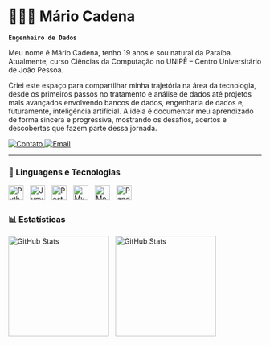 # 👨🏻‍💻 Mário Cadena

**`Engenheiro de Dados`**

Meu nome é Mário Cadena, tenho 19 anos e sou natural da Paraíba. Atualmente, curso Ciências da Computação no UNIPÊ – Centro Universitário de João Pessoa.

Criei este espaço para compartilhar minha trajetória na área da tecnologia, desde os primeiros passos no tratamento e análise de dados até projetos mais avançados envolvendo bancos de dados, engenharia de dados e, futuramente, inteligência artificial. A ideia é documentar meu aprendizado de forma sincera e progressiva, mostrando os desafios, acertos e descobertas que fazem parte dessa jornada.

<p align="left">
    <a href="">
        <img 
            alt="Contato" 
            title="Contato" 
            src="https://custom-icon-badges.demolab.com/badge/-(83)988041707-red?style=for-the-badge&logo=phone&logoColor=white"
        />
    </a>
    <a href="">
        <img 
            alt="Email" 
            title="Email" 
            src="https://custom-icon-badges.demolab.com/badge/-mariocbnetoo@gmail.com-blue?style=for-the-badge&logo=mention&logoColor=white"
        />
    </a> 
   
</p>

---

### 🤖 Linguagens e Tecnologias

<img 
    align="left" 
    alt="Python"
    title="Python" 
    width="30px" 
    style="padding-right: 10px;" 
    src="https://cdn.jsdelivr.net/gh/devicons/devicon@latest/icons/python/python-original.svg" 
/>
<img 
    align="left" 
    alt="Jupyter" 
    title="Jupyter"
    width="30px" 
    style="padding-right: 10px;" 
    src="https://cdn.jsdelivr.net/gh/devicons/devicon@latest/icons/jupyter/jupyter-original-wordmark.svg" 
/>
<img 
    align="left" 
    alt="PostgreSQL" 
    title="PostgreSQL"
    width="30px" 
    style="padding-right: 10px;" 
    src="https://cdn.jsdelivr.net/gh/devicons/devicon@latest/icons/postgresql/postgresql-original.svg" 
/>
<img 
    align="left" 
    alt="MySQL"
    title="MySQL" 
    width="30px" 
    style="padding-right: 10px;" 
    src="https://cdn.jsdelivr.net/gh/devicons/devicon@latest/icons/mysql/mysql-original.svg" 
/>
<img 
    align="left" 
    alt="MongoDB"
    title="MongoDB" 
    width="30px" 
    style="padding-right: 10px;" 
    src="https://cdn.jsdelivr.net/gh/devicons/devicon@latest/icons/mongodb/mongodb-original.svg" 
/>
<img 
    align="left" 
    alt="Pandas" 
    title="Pandas"
    width="30px" 
    style="padding-right: 10px;" 
    src="https://cdn.jsdelivr.net/gh/devicons/devicon@latest/icons/pandas/pandas-line-wordmark.svg" 
/>
<br/>
<br/>

### 📊 Estatísticas

<p>
  <img 
    align="left" 
    alt="GitHub Stats" 
    height="200" 
    style="padding-right: 10px;" 
    src="https://github-readme-stats.vercel.app/api?username=MarioNeto&show_icons=true&theme=tokyonight&include_all_commits=true&locale=pt-br" 
  />

<img 
      align="left" 
      alt="GitHub Stats" 
      height="200" 
      src="https://github-readme-stats.vercel.app/api/top-langs/?username=MarioNeto&theme=tokyonight&layout=compact&custom_title=Tecnologias&langs_count=9" 
  />

</p>

